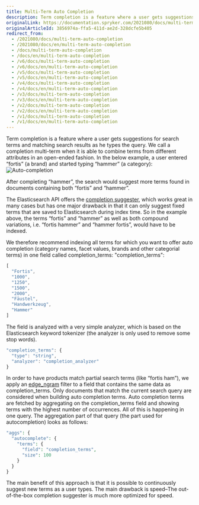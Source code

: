```yaml
---
title: Multi-Term Auto Completion
description: Term completion is a feature where a user gets suggestions for search terms and matching search results as he types the query.
originalLink: https://documentation.spryker.com/2021080/docs/multi-term-auto-completion
originalArticleId: 3856974a-ffa5-411d-ae2d-328dcfe5b405
redirect_from:
  - /2021080/docs/multi-term-auto-completion
  - /2021080/docs/en/multi-term-auto-completion
  - /docs/multi-term-auto-completion
  - /docs/en/multi-term-auto-completion
  - /v6/docs/multi-term-auto-completion
  - /v6/docs/en/multi-term-auto-completion  
  - /v5/docs/multi-term-auto-completion
  - /v5/docs/en/multi-term-auto-completion  
  - /v4/docs/multi-term-auto-completion
  - /v4/docs/en/multi-term-auto-completion  
  - /v3/docs/multi-term-auto-completion
  - /v3/docs/en/multi-term-auto-completion  
  - /v2/docs/multi-term-auto-completion
  - /v2/docs/en/multi-term-auto-completion  
  - /v1/docs/multi-term-auto-completion
  - /v1/docs/en/multi-term-auto-completion
---
```


Term completion is a feature where a user gets suggestions for search terms and matching search results as he types the query. We call a completion multi-term when it is able to combine terms from different attributes in an open-ended fashion. In the below example, a user entered “fortis” (a brand) and started typing “hammer” (a category):
![Auto-completion](https://spryker.s3.eu-central-1.amazonaws.com/docs/Developer+Guide/Search+Engine/Multi-Term+Auto+Completion/completion.png) 

After completing “hammer”, the search would suggest more terms found in documents containing both “fortis” and “hammer”.

The Elasticsearch API offers the [completion suggester](https://www.elastic.co/guide/en/elasticsearch/reference/current/search-suggesters-completion.html), which works great in many cases but has one major drawback in that it can only suggest fixed terms that are saved to Elasticsearch during index time. So in the example above, the terms “fortis” and “hammer” as well as both compound variations, i.e. “fortis hammer” and “hammer fortis”, would have to be indexed.

We therefore recommend indexing all terms for which you want to offer auto completion (category names, facet values, brands and other categorial terms) in one field called completion_terms: "completion_terms":

```js
[
  "Fortis",
  "1000",
  "1250",
  "1500",
  "2000",
  "Fäustel",
  "Handwerkzeug",
  "Hammer"
]
```

The field is analyzed with a very simple analyzer, which is based on the Elasticsearch keyword tokenizer (the analyzer is only used to remove some stop words).

```js
"completion_terms": {
  "type": "string",
  "analyzer": "completion_analyzer"
}
```

In order to have products match partial search terms (like “fortis ham”), we apply an [edge_ngram](https://www.elastic.co/guide/en/elasticsearch/guide/master/_index_time_search_as_you_type.html#_edge_n_grams_and_postcodes) filter to a field that contains the same data as completion_terms. Only documents that match the current search query are considered when building auto completion terms. Auto completion terms are fetched by aggregating on the completion_terms field and showing terms with the highest number of occurrences. All of this is happening in one query. The aggregation part of that query (the part used for autocompletion) looks as follows:

```php
"aggs": {
  "autocomplete": {
    "terms": {
      "field": "completion_terms",
      "size": 100
    }
  }
}
```

The main benefit of this approach is that it is possible to continuously suggest new terms as a user types. The main drawback is speed–The out-of-the-box completion suggester is much more optimized for speed.
